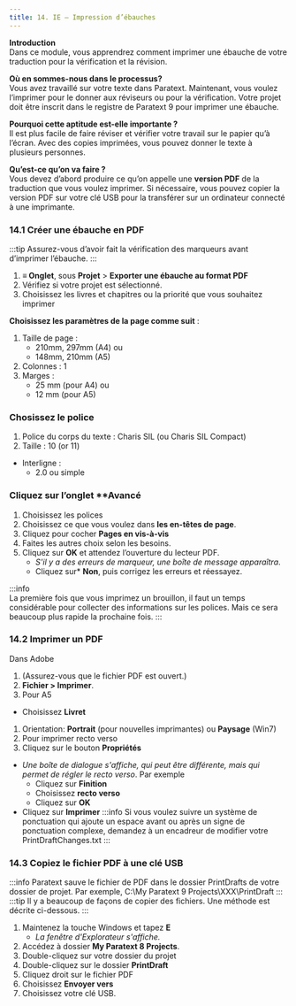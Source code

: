 ```yaml
---
title: 14. IE – Impression d’ébauches
---
```

**Introduction**  
Dans ce module, vous apprendrez comment imprimer une ébauche de votre traduction pour la vérification et la révision.

**Où en sommes-nous dans le processus?**  
Vous avez travaillé sur votre texte dans Paratext. Maintenant, vous voulez l’imprimer pour le donner aux réviseurs ou pour la vérification. Votre projet doit être inscrit dans le registre de Paratext 9 pour imprimer une ébauche.

**Pourquoi cette aptitude est-elle importante ?**  
Il est plus facile de faire réviser et vérifier votre travail sur le papier qu’à l’écran. Avec des copies imprimées, vous pouvez donner le texte à plusieurs personnes.

**Qu’est-ce qu’on va faire ?**  
Vous devez d’abord produire ce qu’on appelle une **version PDF** de la traduction que vous voulez imprimer. Si nécessaire, vous pouvez copier la version PDF sur votre clé USB pour la transférer sur un ordinateur connecté à une imprimante.

### 14.1 Créer une ébauche en PDF
:::tip
Assurez-vous d’avoir fait la vérification des marqueurs avant d’imprimer l’ébauche.
:::
1. **≡ Onglet**, sous **Projet** \> **Exporter une ébauche au format PDF**
1. Vérifiez si votre projet est sélectionné.
1. Choisissez les livres et chapitres ou la priorité que vous souhaitez imprimer

**Choisissez les paramètres de la page comme suit** :  
1. Taille de page :  
    - 210mm, 297mm (A4) ou  
    - 148mm, 210mm (A5)
1. Colonnes : 1
1. Marges :  
    - 25 mm (pour A4) ou  
    - 12 mm (pour A5)

### Chosissez le police
1. Police du corps du texte : Charis SIL (ou Charis SIL Compact)
2. Taille : 10 (or 11)

- Interligne :
    - 2.0 ou simple

### Cliquez sur l’onglet **Avancé
1. Choisissez les polices
1. Choisissez ce que vous voulez dans **les en-têtes de page**.
1. Cliquez pour cocher **Pages en vis-à-vis** 
1. Faites les autres choix selon les besoins.
1. Cliquez sur **OK** et attendez l’ouverture du lecteur PDF.  
    - *S'il y a des erreurs de marqueur, une boîte de message apparaîtra*.
    - Cliquez sur* **Non**, puis corrigez les erreurs et réessayez.

:::info  
La première fois que vous imprimez un brouillon, il faut un temps considérable pour collecter des informations sur les polices. Mais ce sera beaucoup plus rapide la prochaine fois.
:::
### 14.2 Imprimer un PDF

Dans Adobe

1. (Assurez-vous que le fichier PDF est ouvert.)
1. **Fichier \> Imprimer**.
1. Pour A5 
  - Choisissez **Livret**
1. Orientation: **Portrait** (pour nouvelles imprimantes) ou **Paysage** (Win7)
1. Pour imprimer recto verso
1. Cliquez sur le bouton **Propriétés**
  - *Une boîte de dialogue s'affiche, qui peut être différente, mais qui permet de régler le recto verso*. Par exemple
    - Cliquez sur **Finition**
    - Choisissez **recto verso**
    - Cliquez sur **OK**
- Cliquez sur **Imprimer**
:::info
Si vous voulez suivre un système de ponctuation qui ajoute un espace avant ou après un signe de ponctuation complexe, demandez à un encadreur de modifier votre PrintDraftChanges.txt
:::
### 14.3 Copiez le fichier PDF à une clé USB
:::info
Paratext sauve le fichier de PDF dans le dossier PrintDrafts de votre dossier de projet. Par exemple, C:\\My Paratext 9 Projects\\XXX\\PrintDraft
:::
:::tip
Il y a beaucoup de façons de copier des fichiers. Une méthode est décrite ci-dessous.
:::
1. Maintenez la touche Windows et tapez **E**  
    - *La fenêtre d'Explorateur s'affiche.*
1. Accédez à dossier **My Paratext 8 Projects**.
1. Double-cliquez sur votre dossier du projet
1. Double-cliquez sur le dossier **PrintDraft**
1. Cliquez droit sur le fichier PDF
1. Choisissez **Envoyer vers**
1. Choisissez votre clé USB.
